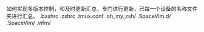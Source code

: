 ﻿如何实现多版本控制，和及时更新汇总，专门进行更新，已每一个设备的名称文件夹进行汇总。
.bashrc
.zshrc
.tmux.conf
.oh_my_zsh/
.SpaceVim.d/
.SpaceVim/
.vifm/
